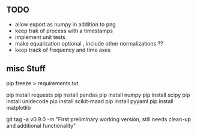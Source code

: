 ## TODO
*   allow export as numpy in addition to png
*   keep trak of process with a timestamps
*   implement unit tests
*   make equalization optional , include other normalizations ??
*   keep track of frequency and time axes 

## misc Stuff

pip freeze > requirements.txt 

pip install requests 
pip install pandas
pip install numpy
pip install scipy
pip install unidecode
pip install scikit-maad
pip install pyyaml
pip install matplotlib


git tag -a v0.9.0 -m "First preliminary working version, still needs clean-up and additional functionality"









